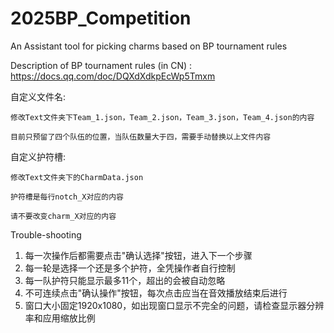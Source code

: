# 2025BP_Competition
An Assistant tool for picking charms based on BP tournament rules 


Description of BP tournament rules (in CN) : https://docs.qq.com/doc/DQXdXdkpEcWp5Tmxm

自定义文件名:

	修改Text文件夹下Team_1.json，Team_2.json，Team_3.json，Team_4.json的内容
 
	目前只预留了四个队伍的位置，当队伍数量大于四，需要手动替换以上文件内容


自定义护符槽:

	修改Text文件夹下的CharmData.json
 
	护符槽是每行notch_X对应的内容
 
	请不要改变charm_X对应的内容
 

Trouble-shooting

1. 每一次操作后都需要点击"确认选择"按钮，进入下一个步骤
3. 每一轮是选择一个还是多个护符，全凭操作者自行控制
4. 每一队护符只能显示最多11个，超出的会被自动忽略
5. 不可连续点击"确认操作"按钮，每次点击应当在音效播放结束后进行
4. 窗口大小固定1920x1080，如出现窗口显示不完全的问题，请检查显示器分辨率和应用缩放比例
